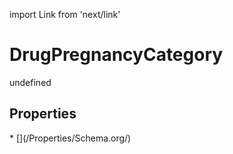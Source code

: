 import Link from 'next/link'
# DrugPregnancyCategory

undefined

## Properties

<Grid>
* [](/Properties/Schema.org/)

</Grid>

